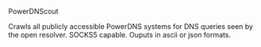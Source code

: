 PowerDNScout

Crawls all publicly accessible PowerDNS systems for DNS queries seen by the open resolver. 
SOCKS5 capable. 
Ouputs in ascii or json formats. 
